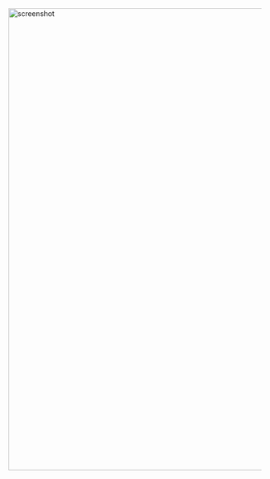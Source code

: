 <img width="920" alt="screenshot" src="https://github.com/MAHAMATAMINE/Linktree/assets/104578224/63d3187a-6460-46a7-888f-537738dc79fb">
